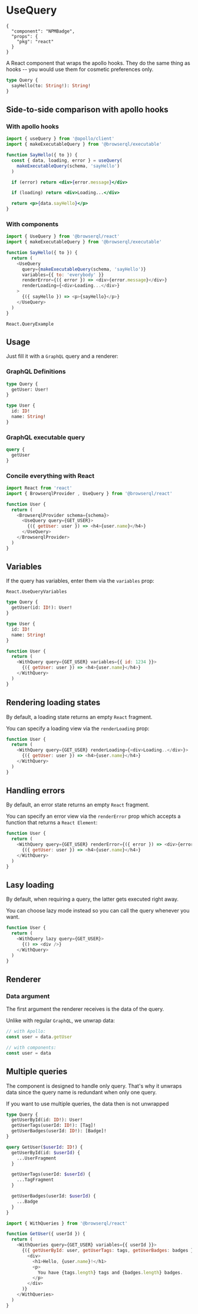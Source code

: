 # UseQuery

```component
{
  "component": "NPMBadge",
  "props": {
    "pkg": "react"
  }
}
```

A React component that wraps the apollo hooks. They do the same thing as hooks -- you would use them for cosmetic preferences only.

```graphql
type Query {
  sayHello(to: String!): String!
}
```

## Side-to-side comparison with apollo hooks

### With apollo hooks

```jsx
import { useQuery } from '@apollo/client'
import { makeExecutableQuery } from '@browserql/executable'

function SayHello({ to }) {
  const { data, loading, error } = useQuery(
    makeExecutableQuery(schema, 'sayHello')
  )

  if (error) return <div>{error.message}</div>

  if (loading) return <div>Loading...</div>

  return <p>{data.sayHello}</p>
}
```

### With components

```javascript
import { UseQuery } from '@browserql/react'
import { makeExecutableQuery } from '@browserql/executable'

function SayHello({ to }) {
  return (
    <UseQuery
      query={makeExecutableQuery(schema, 'sayHello')}
      variables={{ to: 'everybody' }}
      renderError={({ error }) => <div>{error.message}</div>}
      renderLoading={<div>Loading...</div>}
    >
      {({ sayHello }) => <p>{sayHello}</p>}
    </UseQuery>
  )
}
```

```snapshot
React.QueryExample
```

## Usage

Just fill it with a `GraphQL` query and a renderer:

### GraphQL Definitions

```graphql
type Query {
  getUser: User!
}

type User {
  id: ID!
  name: String!
}
```

### GraphQL executable query

```graphql
query {
  getUser
}
```

### Concile everything with React

```javascript
import React from 'react'
import { BrowserqlProvider , UseQuery } from '@browserql/react'

function User {
  return (
    <BrowserqlProvider schema={schema}>
      <UseQuery query={GET_USER}>
        {({ getUser: user }) => <h4>{user.name}</h4>}
      </UseQuery>
    </BrowserqlProvider>
  )
}
```

## Variables

If the query has variables, enter them via the `variables` prop:

```snapshot
React.UseQueryVariables
```

```graphql
type Query {
  getUser(id: ID!): User!
}

type User {
  id: ID!
  name: String!
}
```

```javascript
function User {
  return (
    <WithQuery query={GET_USER} variables={{ id: 1234 }}>
      {({ getUser: user }) => <h4>{user.name}</h4>}
    </WithQuery>
  )
}
```

## Rendering loading states

By default, a loading state returns an empty `React` fragment.

You can specify a loading view via the `renderLoading` prop:

```javascript
function User {
  return (
    <WithQuery query={GET_USER} renderLoading={<div>Loading..</div>}>
      {({ getUser: user }) => <h4>{user.name}</h4>}
    </WithQuery>
  )
}
```

## Handling errors

By default, an error state returns an empty `React` fragment.

You can specify an error view via the `renderError` prop which accepts a function that returns a `React Element`:

```javascript
function User {
  return (
    <WithQuery query={GET_USER} renderError={({ error }) => <div>{error.message}</div>}>
      {({ getUser: user }) => <h4>{user.name}</h4>}
    </WithQuery>
  )
}
```

## Lasy loading

By default, when requiring a query, the latter gets executed right away.

You can choose lazy mode instead so you can call the query whenever you want.

```javascript
function User {
  return (
    <WithQuery lazy query={GET_USER}>
      {() => <div />}
    </WithQuery>
  )
}
```

## Renderer

### Data argument

The first argument the renderer receives is the data of the query.

Unlike with regular `GraphQL`, we unwrap data:

```javascript
// with Apollo:
const user = data.getUser

// with components:
const user = data
```

## Multiple queries

The component is designed to handle only query. That's why it unwraps data since the query name is redundant when only one query.

If you want to use multiple queries, the data then is not unwrapped

```graphql
type Query {
  getUserById(id: ID!): User!
  getUserTags(userId: ID!): [Tag]!
  getUserBadges(userId: ID!): [Badge]!
}
```

```graphql
query GetUser($userId: ID!) {
  getUserById(id: $userId) {
    ...UserFragment
  }

  getUserTags(userId: $userId) {
    ...TagFragment
  }

  getUserBadges(userId: $userId) {
    ...Badge
  }
}
```

```javascript
import { WithQueries } from '@browserql/react'

function GetUser({ userId }) {
  return (
    <WithQueries query={GET_USER} variables={{ userId }}>
      {({ getUserById: user, getUserTags: tags, getUserBadges: badges }) => (
        <div>
          <h1>Hello, {user.name}!</h1>
          <p>
            You have {tags.length} tags and {badges.length} badges.
          </p>
        </div>
      )}
    </WithQueries>
  )
}
```

